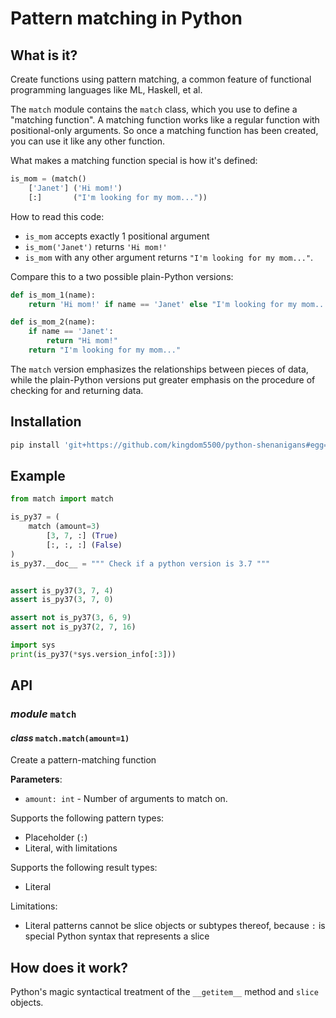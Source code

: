 # Pattern matching in Python

## What is it?

Create functions using pattern matching, a common feature of functional programming languages like ML, Haskell, et al.

The `match` module contains the `match` class, which you use to define a "matching function". A matching function works like a regular function with positional-only arguments. So once a matching function has been created, you can use it like any other function.

What makes a matching function special is how it's defined:

```python
is_mom = (match()
    ['Janet'] ('Hi mom!')
    [:]       ("I'm looking for my mom..."))
```

How to read this code:
  - `is_mom` accepts exactly 1 positional argument
  - `is_mom('Janet')` returns `'Hi mom!'`
  - `is_mom` with any other argument returns `"I'm looking for my mom..."`.

Compare this to a two possible plain-Python versions:

```python
def is_mom_1(name):
    return 'Hi mom!' if name == 'Janet' else "I'm looking for my mom..."

def is_mom_2(name):
    if name == 'Janet':
        return "Hi mom!"
    return "I'm looking for my mom..."
```

The `match` version emphasizes the relationships between pieces of data, while the plain-Python versions put greater emphasis on the procedure of checking for and returning data.

## Installation

```bash
pip install 'git+https://github.com/kingdom5500/python-shenanigans#egg=pattern-matching&subdirectory=pattern_matching'
```

## Example

```python
from match import match

is_py37 = (
    match (amount=3)
        [3, 7, :] (True)
        [:, :, :] (False)
)
is_py37.__doc__ = """ Check if a python version is 3.7 """


assert is_py37(3, 7, 4)
assert is_py37(3, 7, 0)

assert not is_py37(3, 6, 9)
assert not is_py37(2, 7, 16)

import sys
print(is_py37(*sys.version_info[:3]))
```

## API

### *module* `match`

#### *class* `match.match(amount=1)`

Create a pattern-matching function

**Parameters**:
  * `amount: int` - Number of arguments to match on.

Supports the following pattern types:
  * Placeholder (`:`)
  * Literal, with limitations

Supports the following result types:
  * Literal

Limitations:
  * Literal patterns cannot be slice objects or subtypes thereof, because `:` is special Python syntax that represents a slice

## How does it work?

Python's magic syntactical treatment of the `__getitem__` method and `slice` objects.
